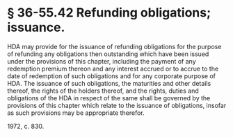 # § 36-55.42 Refunding obligations; issuance.

<p>HDA may provide for the issuance of refunding obligations for the purpose of refunding any obligations then outstanding which have been issued under the provisions of this chapter, including the payment of any redemption premium thereon and any interest accrued or to accrue to the date of redemption of such obligations and for any corporate purpose of HDA. The issuance of such obligations, the maturities and other details thereof, the rights of the holders thereof, and the rights, duties and obligations of the HDA in respect of the same shall be governed by the provisions of this chapter which relate to the issuance of obligations, insofar as such provisions may be appropriate therefor.</p><p>1972, c. 830.</p>